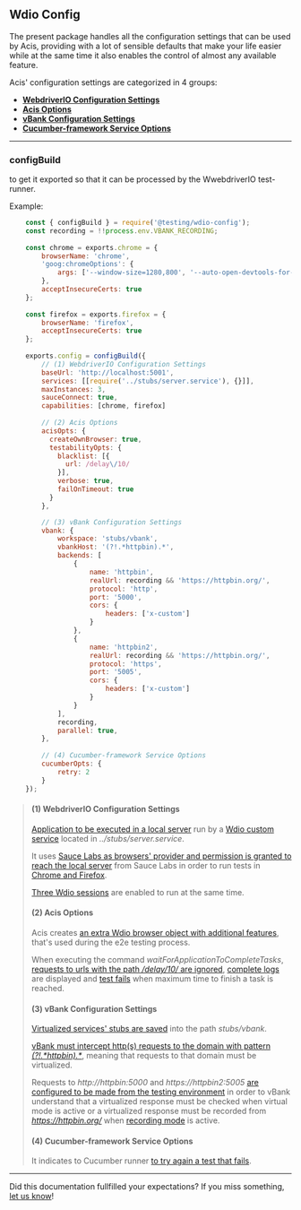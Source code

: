 ## Wdio Config

The present package handles all the configuration settings that can be used by Acis, providing with a lot of sensible defaults that make your life easier while at the same time it also enables the control of almost any available feature.

Acis' configuration settings are categorized in 4 groups:

- **[WebdriverIO Configuration Settings](docs/wdio.md)**
- **[Acis Options](docs/acis-options.md)**
- **[vBank Configuration Settings](https://globaldevtools.bbva.com/bitbucket/projects/BGT/repos/e2e-js-framework/browse/packages/wdio-vbank-service/docs/index.md)**
- **[Cucumber-framework Service Options](docs/cucumber-options.md)**

-----------------------

### configBuild

to get it exported so that it can be processed by the WwebdriverIO test-runner.

Example:

```js
    const { configBuild } = require('@testing/wdio-config');
    const recording = !!process.env.VBANK_RECORDING;
    
    const chrome = exports.chrome = {
        browserName: 'chrome',
        'goog:chromeOptions': {
            args: ['--window-size=1280,800', '--auto-open-devtools-for-tabs']
        },
        acceptInsecureCerts: true
    };
    
    const firefox = exports.firefox = {
        browserName: 'firefox',
        acceptInsecureCerts: true
    };
    
    exports.config = configBuild({
        // (1) WebdriverIO Configuration Settings
        baseUrl: 'http://localhost:5001',
        services: [[require('../stubs/server.service'), {}]],
        maxInstances: 3,
        sauceConnect: true,
        capabilities: [chrome, firefox]
        
        // (2) Acis Options
        acisOpts: {
          createOwnBrowser: true,
          testabilityOpts: {
            blacklist: [{
              url: /delay\/10/
            }],
            verbose: true,
            failOnTimeout: true
          }
        },

        // (3) vBank Configuration Settings
        vbank: {
            workspace: 'stubs/vbank',
            vbankHost: '(?!.*httpbin).*',
            backends: [
                {
                    name: 'httpbin',
                    realUrl: recording && 'https://httpbin.org/',
                    protocol: 'http',
                    port: '5000',
                    cors: {
                        headers: ['x-custom']
                    }
                },
                {
                    name: 'httpbin2',
                    realUrl: recording && 'https://httpbin.org/',
                    protocol: 'https',
                    port: '5005',
                    cors: {
                        headers: ['x-custom']
                    }
                }
            ],
            recording,
            parallel: true,
        },
        
        // (4) Cucumber-framework Service Options
        cucumberOpts: {
            retry: 2
        }
    });   
```

> #### (1) WebdriverIO Configuration Settings
> [Application to be executed in a local server](docs/wdio.md#baseurl) run by a [Wdio custom service](docs/wdio.md#services) located in *../stubs/server.service*.  
>
> It uses [Sauce Labs as browsers' provider and permission is granted to reach the local server](docs/wdio.md#sauceconnect) from Sauce Labs in order to run tests in [Chrome and Firefox](docs/wdio.md#capabilities).  
>
> [Three Wdio sessions](docs/wdio.md#maxinstances) are enabled to run at the same time.
> 
> #### (2) Acis Options
> Acis creates [an extra Wdio browser object with additional features](docs/acis-options.md#createownbrowser), that's used during the e2e testing process.  
>
> When executing the command *waitForApplicationToCompleteTasks*, [requests to urls with the path */delay/10/* are ignored](docs/acis-options.md#blacklist), [complete logs](docs/acis-options.md#verbose) are displayed and [test fails](docs/acis-options.md#failontimeout) when maximum time to finish a task is reached.
>
> #### (3) vBank Configuration Settings
> [Virtualized services' stubs are saved](https://globaldevtools.bbva.com/bitbucket/projects/BGT/repos/e2e-js-framework/browse/packages/wdio-vbank-service/docs/interfaces/VBankConfig.md) into the path *stubs/vbank*.  
>
> [vBank must intercept http(s) requests to the domain with pattern *(?!.\*httpbin).\**](https://globaldevtools.bbva.com/bitbucket/projects/BGT/repos/e2e-js-framework/browse/packages/wdio-vbank-service/docs/interfaces/VBankConfig.md), meaning that requests to that domain must be virtualized.  
>
> Requests to *http://httpbin:5000* and *https://httpbin2:5005* [are configured to be made from the testing environment](https://globaldevtools.bbva.com/bitbucket/projects/BGT/repos/e2e-js-framework/browse/packages/wdio-vbank-service/docs/interfaces/Backends.md) in order to vBank understand that a virtualized response must be checked when virtual mode is active or a virtualized response must be recorded from *https://httpbin.org/* when [recording mode](https://globaldevtools.bbva.com/bitbucket/projects/BGT/repos/e2e-js-framework/browse/packages/wdio-vbank-service/docs/interfaces/VBankConfig.md) is active.
>
> #### (4) Cucumber-framework Service Options
> It indicates to Cucumber runner [to try again a test that fails](docs/cucumber-options.md#retry).

---  

Did this documentation fullfilled your expectations? If you miss something, [let us know](mailto:testing.global.group@bbva.com)!